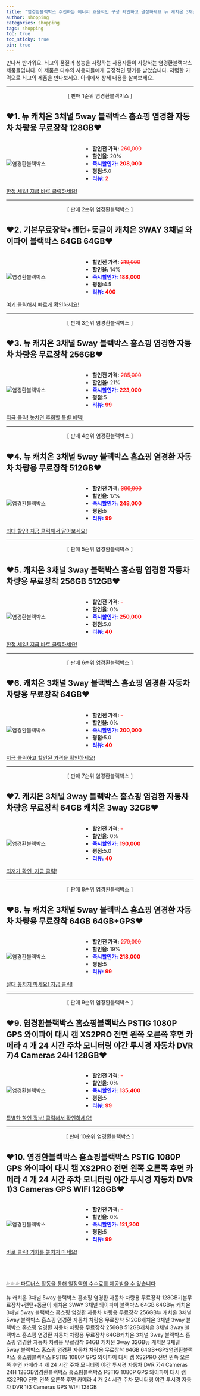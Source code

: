 ```yaml
---
title: "염경환블랙박스 추천하는 에너지 효율적인 구성 확인하고 결정하세요 뉴 캐치온 3채널 5way 블랙박스"
author: shopping
categories: shopping
tags: shopping
toc: true
toc_sticky: true
pin: true
---
```

만나서 반가워요. 최고의 품질과 성능을 자랑하는 사용자들이 사랑하는 염경환블랙박스 제품들입니다. 이 제품은 다수의 사용자들에게 긍정적인 평가를 받았습니다. 저렴한 가격으로 최고의 제품을 만나보세요. 아래에서 상세 내용을 살펴보세요.

---
<p class="toplist" style="margin: 0 auto; display: block; width: fit-content;">[ 판매 1순위 염경환블랙박스 ]</p>

<h2><strong>❤️1. 뉴 캐치온 3채널 5way 블랙박스 홈쇼핑 염경환 자동차 차량용 무료장착 128GB❤️</strong></h2>

<div style="display: flex; align-items: center;">
    <div style="flex: 0.4;">
        <img src="https://thumbnail8.coupangcdn.com/thumbnails/remote/230x230ex/image/vendor_inventory/106b/151a26fa5a411459d967e512254a47b7581f299ba3c476bf6cf153df3272.jpg" alt="염경환블랙박스" style="max-width: 100%;">
    </div>
    <div style="flex: 0.6; margin-left: 10px;">
        <ul>
            <li><strong>할인전 가격:</strong> <del style="color: red;">260,000</del></li>
            <li><strong>할인율:</strong> 20%</li>
            <li><span style='color:blue'><strong>즉시할인가:</strong></span> <span style='color:red'><strong>208,000</strong></span></li>
            <li><strong>평점:</strong>5.0</li>
            <li><span style='color:blue'><strong>리뷰:</strong></span> <span style='color:red'><strong>2</strong></span></li>
        </ul>
    </div>
</div>
<div class="center">
    <a href="https://William4Davisa.github.io?lptag=AF9450613&subid=githubio&pageKey=8137166288&traceid=V0-153&itemId=23116097715&vendorItemId=90149297807" class="myButton">
        한정 세일! 지금 바로 클릭하세요!
    </a>
</div>


---
<p class="toplist" style="margin: 0 auto; display: block; width: fit-content;">[ 판매 2순위 염경환블랙박스 ]</p>

<h2><strong>❤️2. 기본무료장착+랜턴+동글이 캐치온 3WAY 3채널 와이파이 블랙박스 64GB 64GB❤️</strong></h2>

<div style="display: flex; align-items: center;">
    <div style="flex: 0.4;">
        <img src="https://thumbnail8.coupangcdn.com/thumbnails/remote/230x230ex/image/vendor_inventory/4157/776f7c6b80d8f31bf10c1cfa395ebff9dc94b7cb9c5a85c654266e22b645.jpg" alt="염경환블랙박스" style="max-width: 100%;">
    </div>
    <div style="flex: 0.6; margin-left: 10px;">
        <ul>
            <li><strong>할인전 가격:</strong> <del style="color: red;">219,000</del></li>
            <li><strong>할인율:</strong> 14%</li>
            <li><span style='color:blue'><strong>즉시할인가:</strong></span> <span style='color:red'><strong>188,000</strong></span></li>
            <li><strong>평점:</strong>4.5</li>
            <li><span style='color:blue'><strong>리뷰:</strong></span> <span style='color:red'><strong>400</strong></span></li>
        </ul>
    </div>
</div>
<div class="center">
    <a href="https://William4Davisa.github.io?lptag=AF9450613&subid=githubio&pageKey=6638335130&traceid=V0-153&itemId=15165272720&vendorItemId=82386667704" class="myButton">
        여기 클릭해서 빠르게 확인하세요!
    </a>
</div>


---
<p class="toplist" style="margin: 0 auto; display: block; width: fit-content;">[ 판매 3순위 염경환블랙박스 ]</p>

<h2><strong>❤️3. 뉴 캐치온 3채널 5way 블랙박스 홈쇼핑 염경환 자동차 차량용 무료장착 256GB❤️</strong></h2>

<div style="display: flex; align-items: center;">
    <div style="flex: 0.4;">
        <img src="https://thumbnail8.coupangcdn.com/thumbnails/remote/230x230ex/image/vendor_inventory/106b/151a26fa5a411459d967e512254a47b7581f299ba3c476bf6cf153df3272.jpg" alt="염경환블랙박스" style="max-width: 100%;">
    </div>
    <div style="flex: 0.6; margin-left: 10px;">
        <ul>
            <li><strong>할인전 가격:</strong> <del style="color: red;">285,000</del></li>
            <li><strong>할인율:</strong> 21%</li>
            <li><span style='color:blue'><strong>즉시할인가:</strong></span> <span style='color:red'><strong>223,000</strong></span></li>
            <li><strong>평점:</strong>5</li>
            <li><span style='color:blue'><strong>리뷰:</strong></span> <span style='color:red'><strong>99</strong></span></li>
        </ul>
    </div>
</div>
<div class="center">
    <a href="https://William4Davisa.github.io?lptag=AF9450613&subid=githubio&pageKey=8137165461&traceid=V0-153&itemId=23116095063&vendorItemId=90149295044" class="myButton">
        지금 클릭! 놓치면 후회할 특별 혜택!
    </a>
</div>


---
<p class="toplist" style="margin: 0 auto; display: block; width: fit-content;">[ 판매 4순위 염경환블랙박스 ]</p>

<h2><strong>❤️4. 뉴 캐치온 3채널 5way 블랙박스 홈쇼핑 염경환 자동차 차량용 무료장착 512GB❤️</strong></h2>

<div style="display: flex; align-items: center;">
    <div style="flex: 0.4;">
        <img src="https://thumbnail8.coupangcdn.com/thumbnails/remote/230x230ex/image/vendor_inventory/106b/151a26fa5a411459d967e512254a47b7581f299ba3c476bf6cf153df3272.jpg" alt="염경환블랙박스" style="max-width: 100%;">
    </div>
    <div style="flex: 0.6; margin-left: 10px;">
        <ul>
            <li><strong>할인전 가격:</strong> <del style="color: red;">300,000</del></li>
            <li><strong>할인율:</strong> 17%</li>
            <li><span style='color:blue'><strong>즉시할인가:</strong></span> <span style='color:red'><strong>248,000</strong></span></li>
            <li><strong>평점:</strong>5</li>
            <li><span style='color:blue'><strong>리뷰:</strong></span> <span style='color:red'><strong>99</strong></span></li>
        </ul>
    </div>
</div>
<div class="center">
    <a href="https://William4Davisa.github.io?lptag=AF9450613&subid=githubio&pageKey=8137165175&traceid=V0-153&itemId=23116094170&vendorItemId=90149294221" class="myButton">
        최대 할인! 지금 클릭해서 알아보세요!
    </a>
</div>


---
<p class="toplist" style="margin: 0 auto; display: block; width: fit-content;">[ 판매 5순위 염경환블랙박스 ]</p>

<h2><strong>❤️5. 캐치온 3채널 3way 블랙박스 홈쇼핑 염경환 자동차 차량용 무료장착 256GB 512GB❤️</strong></h2>

<div style="display: flex; align-items: center;">
    <div style="flex: 0.4;">
        <img src="https://thumbnail10.coupangcdn.com/thumbnails/remote/230x230ex/image/vendor_inventory/096c/a33e9d4b7703dafd25487577e57f86640713a28cf94ecff5863a57e9dc0c.jpg" alt="염경환블랙박스" style="max-width: 100%;">
    </div>
    <div style="flex: 0.6; margin-left: 10px;">
        <ul>
            <li><strong>할인전 가격:</strong> <del style="color: red;">-</del></li>
            <li><strong>할인율:</strong> 0%</li>
            <li><span style='color:blue'><strong>즉시할인가:</strong></span> <span style='color:red'><strong>250,000</strong></span></li>
            <li><strong>평점:</strong>5.0</li>
            <li><span style='color:blue'><strong>리뷰:</strong></span> <span style='color:red'><strong>40</strong></span></li>
        </ul>
    </div>
</div>
<div class="center">
    <a href="https://William4Davisa.github.io?lptag=AF9450613&subid=githubio&pageKey=6856422885&traceid=V0-153&itemId=17835356756&vendorItemId=84999044912" class="myButton">
        한정 세일! 지금 바로 클릭하세요!
    </a>
</div>


---
<p class="toplist" style="margin: 0 auto; display: block; width: fit-content;">[ 판매 6순위 염경환블랙박스 ]</p>

<h2><strong>❤️6. 캐치온 3채널 3way 블랙박스 홈쇼핑 염경환 자동차 차량용 무료장착 64GB❤️</strong></h2>

<div style="display: flex; align-items: center;">
    <div style="flex: 0.4;">
        <img src="https://thumbnail10.coupangcdn.com/thumbnails/remote/230x230ex/image/vendor_inventory/096c/a33e9d4b7703dafd25487577e57f86640713a28cf94ecff5863a57e9dc0c.jpg" alt="염경환블랙박스" style="max-width: 100%;">
    </div>
    <div style="flex: 0.6; margin-left: 10px;">
        <ul>
            <li><strong>할인전 가격:</strong> <del style="color: red;">-</del></li>
            <li><strong>할인율:</strong> 0%</li>
            <li><span style='color:blue'><strong>즉시할인가:</strong></span> <span style='color:red'><strong>200,000</strong></span></li>
            <li><strong>평점:</strong>5.0</li>
            <li><span style='color:blue'><strong>리뷰:</strong></span> <span style='color:red'><strong>40</strong></span></li>
        </ul>
    </div>
</div>
<div class="center">
    <a href="https://William4Davisa.github.io?lptag=AF9450613&subid=githubio&pageKey=6856422885&traceid=V0-153&itemId=17435680111&vendorItemId=84604541081" class="myButton">
        지금 클릭하고 할인된 가격을 확인하세요!
    </a>
</div>


---
<p class="toplist" style="margin: 0 auto; display: block; width: fit-content;">[ 판매 7순위 염경환블랙박스 ]</p>

<h2><strong>❤️7. 캐치온 3채널 3way 블랙박스 홈쇼핑 염경환 자동차 차량용 무료장착 64GB 캐치온 3way 32GB❤️</strong></h2>

<div style="display: flex; align-items: center;">
    <div style="flex: 0.4;">
        <img src="https://thumbnail10.coupangcdn.com/thumbnails/remote/230x230ex/image/vendor_inventory/096c/a33e9d4b7703dafd25487577e57f86640713a28cf94ecff5863a57e9dc0c.jpg" alt="염경환블랙박스" style="max-width: 100%;">
    </div>
    <div style="flex: 0.6; margin-left: 10px;">
        <ul>
            <li><strong>할인전 가격:</strong> <del style="color: red;">-</del></li>
            <li><strong>할인율:</strong> 0%</li>
            <li><span style='color:blue'><strong>즉시할인가:</strong></span> <span style='color:red'><strong>190,000</strong></span></li>
            <li><strong>평점:</strong>5.0</li>
            <li><span style='color:blue'><strong>리뷰:</strong></span> <span style='color:red'><strong>40</strong></span></li>
        </ul>
    </div>
</div>
<div class="center">
    <a href="https://William4Davisa.github.io?lptag=AF9450613&subid=githubio&pageKey=6856422885&traceid=V0-153&itemId=17435680107&vendorItemId=84604541055" class="myButton">
        최저가 확인, 지금 클릭!
    </a>
</div>


---
<p class="toplist" style="margin: 0 auto; display: block; width: fit-content;">[ 판매 8순위 염경환블랙박스 ]</p>

<h2><strong>❤️8. 뉴 캐치온 3채널 5way 블랙박스 홈쇼핑 염경환 자동차 차량용 무료장착 64GB 64GB+GPS❤️</strong></h2>

<div style="display: flex; align-items: center;">
    <div style="flex: 0.4;">
        <img src="https://thumbnail8.coupangcdn.com/thumbnails/remote/230x230ex/image/vendor_inventory/106b/151a26fa5a411459d967e512254a47b7581f299ba3c476bf6cf153df3272.jpg" alt="염경환블랙박스" style="max-width: 100%;">
    </div>
    <div style="flex: 0.6; margin-left: 10px;">
        <ul>
            <li><strong>할인전 가격:</strong> <del style="color: red;">270,000</del></li>
            <li><strong>할인율:</strong> 19%</li>
            <li><span style='color:blue'><strong>즉시할인가:</strong></span> <span style='color:red'><strong>218,000</strong></span></li>
            <li><strong>평점:</strong>5</li>
            <li><span style='color:blue'><strong>리뷰:</strong></span> <span style='color:red'><strong>99</strong></span></li>
        </ul>
    </div>
</div>
<div class="center">
    <a href="https://William4Davisa.github.io?lptag=AF9450613&subid=githubio&pageKey=8137165763&traceid=V0-153&itemId=23116096025&vendorItemId=90149295923" class="myButton">
        절대 놓치지 마세요! 지금 클릭!
    </a>
</div>


---
<p class="toplist" style="margin: 0 auto; display: block; width: fit-content;">[ 판매 9순위 염경환블랙박스 ]</p>

<h2><strong>❤️9. 염경환블랙박스 홈쇼핑블랙박스 PSTIG 1080P GPS 와이파이 대시 캠 XS2PRO 전면 왼쪽 오른쪽 후면 카메라 4 개 24 시간 주차 모니터링 야간 투시경 자동차 DVR 7)4 Cameras 24H  128GB❤️</strong></h2>

<div style="display: flex; align-items: center;">
    <div style="flex: 0.4;">
        <img src="https://thumbnail6.coupangcdn.com/thumbnails/remote/230x230ex/image/vendor_inventory/1f43/1db85d76c919ac22a3d803601660f6892cfab6eda2cd2b256fb546ed9ba1.jpg" alt="염경환블랙박스" style="max-width: 100%;">
    </div>
    <div style="flex: 0.6; margin-left: 10px;">
        <ul>
            <li><strong>할인전 가격:</strong> <del style="color: red;">-</del></li>
            <li><strong>할인율:</strong> 0%</li>
            <li><span style='color:blue'><strong>즉시할인가:</strong></span> <span style='color:red'><strong>135,400</strong></span></li>
            <li><strong>평점:</strong>5</li>
            <li><span style='color:blue'><strong>리뷰:</strong></span> <span style='color:red'><strong>99</strong></span></li>
        </ul>
    </div>
</div>
<div class="center">
    <a href="https://William4Davisa.github.io?lptag=AF9450613&subid=githubio&pageKey=7932213950&traceid=V0-153&itemId=21821189401&vendorItemId=89149767899" class="myButton">
        특별한 할인 정보! 클릭해서 확인하세요!
    </a>
</div>


---
<p class="toplist" style="margin: 0 auto; display: block; width: fit-content;">[ 판매 10순위 염경환블랙박스 ]</p>

<h2><strong>❤️10. 염경환블랙박스 홈쇼핑블랙박스 PSTIG 1080P GPS 와이파이 대시 캠 XS2PRO 전면 왼쪽 오른쪽 후면 카메라 4 개 24 시간 주차 모니터링 야간 투시경 자동차 DVR 1)3 Cameras GPS WIFI  128GB❤️</strong></h2>

<div style="display: flex; align-items: center;">
    <div style="flex: 0.4;">
        <img src="https://thumbnail6.coupangcdn.com/thumbnails/remote/230x230ex/image/vendor_inventory/1f43/1db85d76c919ac22a3d803601660f6892cfab6eda2cd2b256fb546ed9ba1.jpg" alt="염경환블랙박스" style="max-width: 100%;">
    </div>
    <div style="flex: 0.6; margin-left: 10px;">
        <ul>
            <li><strong>할인전 가격:</strong> <del style="color: red;">-</del></li>
            <li><strong>할인율:</strong> 0%</li>
            <li><span style='color:blue'><strong>즉시할인가:</strong></span> <span style='color:red'><strong>121,200</strong></span></li>
            <li><strong>평점:</strong>5</li>
            <li><span style='color:blue'><strong>리뷰:</strong></span> <span style='color:red'><strong>99</strong></span></li>
        </ul>
    </div>
</div>
<div class="center">
    <a href="https://William4Davisa.github.io?lptag=AF9450613&subid=githubio&pageKey=7932213950&traceid=V0-153&itemId=21821189402&vendorItemId=89149767869" class="myButton">
        바로 클릭! 기회를 놓치지 마세요!
    </a>
</div>

<br><br><br>[💦 💦 💦 파트너스 활동을 통해 일정액의 수수료를 제공받을 수 있습니다](https://link.coupang.com/a/bcpT2c)<br><br>뉴 캐치온 3채널 5way 블랙박스 홈쇼핑 염경환 자동차 차량용 무료장착 128GB기본무료장착+랜턴+동글이 캐치온 3WAY 3채널 와이파이 블랙박스 64GB 64GB뉴 캐치온 3채널 5way 블랙박스 홈쇼핑 염경환 자동차 차량용 무료장착 256GB뉴 캐치온 3채널 5way 블랙박스 홈쇼핑 염경환 자동차 차량용 무료장착 512GB캐치온 3채널 3way 블랙박스 홈쇼핑 염경환 자동차 차량용 무료장착 256GB 512GB캐치온 3채널 3way 블랙박스 홈쇼핑 염경환 자동차 차량용 무료장착 64GB캐치온 3채널 3way 블랙박스 홈쇼핑 염경환 자동차 차량용 무료장착 64GB 캐치온 3way 32GB뉴 캐치온 3채널 5way 블랙박스 홈쇼핑 염경환 자동차 차량용 무료장착 64GB 64GB+GPS염경환블랙박스 홈쇼핑블랙박스 PSTIG 1080P GPS 와이파이 대시 캠 XS2PRO 전면 왼쪽 오른쪽 후면 카메라 4 개 24 시간 주차 모니터링 야간 투시경 자동차 DVR 7)4 Cameras 24H  128GB염경환블랙박스 홈쇼핑블랙박스 PSTIG 1080P GPS 와이파이 대시 캠 XS2PRO 전면 왼쪽 오른쪽 후면 카메라 4 개 24 시간 주차 모니터링 야간 투시경 자동차 DVR 1)3 Cameras GPS WIFI  128GB